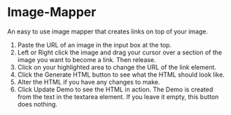 # Image-Mapper
An easy to use image mapper that creates links on top of your image.

1) Paste the URL of an image in the input box at the top.
2) Left or Right click the image and drag your cursor over a section of the image you want to become a link. Then release.
3) Click on your highlighted area to change the URL of the link element.
4) Click the Generate HTML button to see what the HTML should look like.
5) Alter the HTML if you have any changes to make.
6) Click Update Demo to see the HTML in action. The Demo is created from the text in the textarea element. If you leave it empty, this button does nothing.
